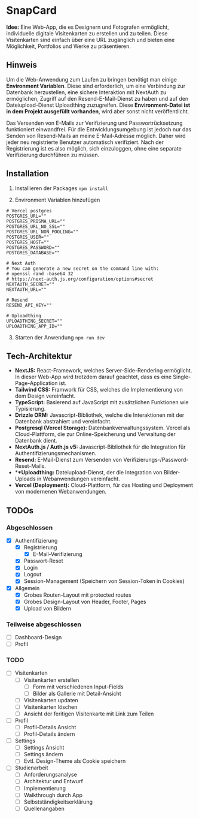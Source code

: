 ﻿# SnapCard

**Idee:** Eine Web-App, die es Designern und Fotografen ermöglicht, individuelle digitale Visitenkarten zu erstellen und zu teilen. Diese Visitenkarten sind einfach über eine URL zugänglich und bieten eine Möglichkeit, Portfolios und Werke zu präsentieren.

## Hinweis

Um die Web-Anwendung zum Laufen zu bringen benötigt man einige **Environment Variablen**. Diese sind erforderlich, um eine Verbindung zur Datenbank herzustellen, eine sichere Interaktion mit NextAuth zu ermöglichen, Zugriff auf den Resend-E-Mail-Dienst zu haben und auf den Dateiupload-Dienst Uploadthing zuzugreifen. Diese **Environment-Datei ist in dem Projekt ausgefüllt vorhanden**, wird aber sonst nicht veröffentlicht.

Das Versenden von E-Mails zur Verifizierung und Passwortrücksetzung funktioniert einwandfrei. Für die Entwicklungsumgebung ist jedoch nur das Senden von Resend-Mails an meine E-Mail-Adresse möglich. Daher wird jeder neu registrierte Benutzer automatisch verifiziert. Nach der Registrierung ist es also möglich, sich einzuloggen, ohne eine separate Verifizierung durchführen zu müssen.

## Installation

1. Installieren der Packages
   `npm install`

2. Environment Variablen hinzufügen

```
# Vercel postgres
POSTGRES_URL=""
POSTGRES_PRISMA_URL=""
POSTGRES_URL_NO_SSL=""
POSTGRES_URL_NON_POOLING=""
POSTGRES_USER=""
POSTGRES_HOST=""
POSTGRES_PASSWORD=""
POSTGRES_DATABASE=""

# Next Auth
# You can generate a new secret on the command line with:
# openssl rand -base64 32
# https://next-auth.js.org/configuration/options#secret
NEXTAUTH_SECRET=""
NEXTAUTH_URL=""

# Resend
RESEND_API_KEY=""

# Uploadthing
UPLOADTHING_SECRET=""
UPLOADTHING_APP_ID=""
```

3. Starten der Anwendung
   `npm run dev`

## Tech-Architektur

- **NextJS:**
  React-Framework, welches Server-Side-Rendering ermöglicht. In dieser Web-App wird trotzdem darauf geachtet, dass es eine Single-Page-Application ist.
- **Tailwind CSS:**
  Framwork für CSS, welches die Implementierung von dem Design vereinfacht.
- **TypeScript:**
  Basierend auf JavaScript mit zusätzlichen Funktionen wie Typisierung.
- **Drizzle ORM:**
  Javascript-Bibliothek, welche die Interaktionen mit der Datenbank abstrahiert und vereinfacht.
- **Postgresql (Vercel Storage):**
  Datenbankverwaltungssystem. Vercel als Cloud-Plattform, die zur Online-Speicherung und Verwaltung der Datenbank dient.
- **NextAuth.js / Auth.js v5:**
  Javascript-Bibliothek für die Integration für Authentifizierungsmechanismen.
- **Resend:**
  E-Mail-Dienst zum Versenden von Verifizierungs-/Password-Reset-Mails.
- \***\*Uploadthing:**
  Dateiupload-Dienst, der die Integration von Bilder-Uploads in Webanwendungen vereinfacht.
- **Vercel (Deployment):**
  Cloud-Plattform, für das Hosting und Deployment von modernenen Webanwendungen.

## TODOs

### Abgeschlossen

- [x] Authentifizierung
  - [x] Registrierung
    - [x] E-Mail-Verifizierung
  - [x] Passwort-Reset
  - [x] Login
  - [x] Logout
  - [x] Session-Management (Speichern von Session-Token in Cookies)
- [x] Allgemein
  - [x] Grobes Routen-Layout mit protected routes
  - [x] Grobes Design-Layout von Header, Footer, Pages
  - [x] Upload von Bildern

### Teilweise abgeschlossen

- [ ] Dashboard-Design
- [ ] Profil

### TODO

- [ ] Visitenkarten
  - [ ] Visitenkarten erstellen
    - [ ] Form mit verschiedenen Input-Fields
    - [ ] Bilder als Gallerie mit Detail-Ansicht
  - [ ] Visitenkarten updaten
  - [ ] Visitenkarten löschen
  - [ ] Ansicht der feritigen Visitenkarte mit Link zum Teilen
- [ ] Profil
  - [ ] Profil-Details Ansicht
  - [ ] Profil-Details ändern
- [ ] Settings
  - [ ] Settings Ansicht
  - [ ] Settings ändern
  - [ ] Evtl. Design-Theme als Cookie speichern
- [ ] Studienarbeit
  - [ ] Anforderungsanalyse
  - [ ] Architektur und Entwurf
  - [ ] Implementierung
  - [ ] Walkthrough durch App
  - [ ] Selbstständigkeitserklärung
  - [ ] Quellenangaben
